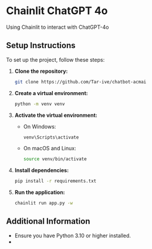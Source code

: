 # Chainlit ChatGPT 4o

Using Chainlit to interact with ChatGPT-4o

## Setup Instructions

To set up the project, follow these steps:

1. **Clone the repository:**
   ```bash
   git clone https://github.com/Tar-ive/chatbot-acmai
   
   ```

2. **Create a virtual environment:**
   ```bash
   python -m venv venv
   ```

3. **Activate the virtual environment:**
   - On Windows:
     ```bash
     venv\Scripts\activate
     ```
   - On macOS and Linux:
     ```bash
     source venv/bin/activate
     ```

4. **Install dependencies:**
   ```bash
   pip install -r requirements.txt
   ```

5. **Run the application:**
   ```bash
   chainlit run app.py -w 
   ```

## Additional Information

- Ensure you have Python 3.10 or higher installed.
- 

